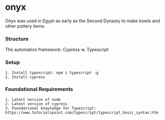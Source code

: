 # onyx
Onyx was used in Egypt as early as the Second Dynasty to make bowls and other pottery items.

### Structure
The automation framework: Cypress w. Typescript

### Setup
```
1. Install typescript: npm i typescript -g
2. Install cypress
```
### Foundational Requirements
```
1. Latest version of node
2. Latest version of cypress
3. Foundational knowledge for Typescript: https://www.tutorialspoint.com/typescript/typescript_basic_syntax.htm
```

